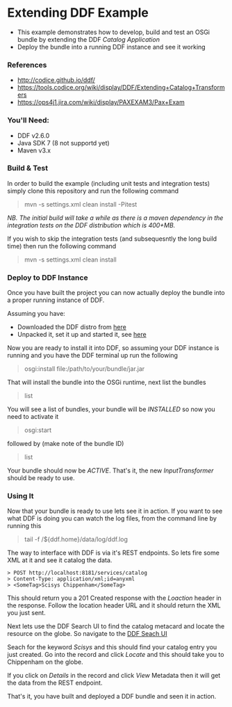 # Extending DDF Example

* This example demonstrates how to develop, build and test an OSGi bundle by extending the DDF _Catalog Application_
* Deploy the bundle into a running DDF instance and see it working

### References

* http://codice.github.io/ddf/
* https://tools.codice.org/wiki/display/DDF/Extending+Catalog+Transformers
* https://ops4j1.jira.com/wiki/display/PAXEXAM3/Pax+Exam

### You'll Need:

* DDF v2.6.0
* Java SDK 7 (8 not supportd yet)
* Maven v3.x

### Build & Test

In order to build the example (including unit tests and integration tests) simply clone this repository and run the following command

> mvn -s settings.xml clean install -Pitest

_NB. The initial build will take a while as there is a maven dependency in the integration tests on the DDF distribution which is 400+MB._

If you wish to skip the integration tests (and subsequesntly the long build time) then run the following command

> mvn -s settings.xml clean install

### Deploy to DDF Instance

Once you have built the project you can now actually deploy the bundle into a proper running instance of DDF.

Assuming you have:

* Downloaded the DDF distro from [here](http://artifacts.codice.org/service/local/artifact/maven/redirect?r=releases&g=ddf.distribution&a=ddf&v=2.6.0&e=zip)
* Unpacked it, set it up and started it, see [here](https://tools.codice.org/wiki/display/DDF/Quick+Start)

Now you are ready to install it into DDF, so assuming your DDF instance is running and you have the DDF terminal up run the following

> osgi:install file:/path/to/your/bundle/jar.jar

That will install the bundle into the OSGi runtime, next list the bundles

> list

You will see a list of bundles, your bundle will be _INSTALLED_ so now you need to activate it

> osgi:start <id>

followed by (make note of the bundle ID)

> list

Your bundle should now be _ACTIVE_.  That's it, the new _InputTransformer_ should be ready to use.

### Using It

Now that your bundle is ready to use lets see it in action.  If you want to see what DDF is doing you can watch the log files, from the command line by running this

> tail -f /${ddf.home}/data/log/ddf.log

The way to interface with DDF is via it's REST endpoints.  So lets fire some XML at it and see it catalog the data.

```
> POST http://localhost:8181/services/catalog
> Content-Type: application/xml;id=anyxml
> <SomeTag>Scisys Chippenham</SomeTag>
```

This should return you a 201 Created response with the _Loaction_ header in the response.  Follow the location header URL
and it should return the XML you just sent.

Next lets use the DDF Search UI to find the catalog metacard and locate the resource on the globe.  So navigate to the 
[DDF Seach UI](https://localhost:8993/search/standard/index.html#)

Seach for the keyword *Scisys* and this should find your catalog entry you just created.  Go into the record and 
click _Locate_ and this should take you to Chippenham on the globe.

If you click on _Details_ in the record and click _View_ Metadata then it will get the data from the REST endpoint.

That's it, you have built and deployed a DDF bundle and seen it in action.


